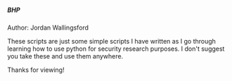 ##### BHP #####
Author: Jordan Wallingsford

These scripts are just some simple scripts I have written as I go through learning how to use python for security research purposes. I don't suggest you take these and use them anywhere. 

Thanks for viewing!

